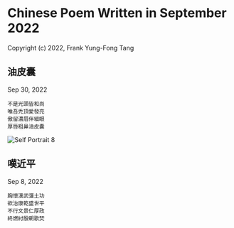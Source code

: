 # Chinese Poem Written in September 2022
Copyright (c) 2022, Frank Yung-Fong Tang

## 油皮囊
Sep 30, 2022
```
不是光頭皆和尚
唯吾禿頂愛發亮
傲留濃眉伴細眼
厚唇粗鼻油皮囊
```

![Self Portrait 8](https://lh3.googleusercontent.com/pw/AL9nZEUQn5ZnxwhcGZvx3r-IKc3NUVQH9di1JS0XhKLGtkAPBdNNbZnsF3vKl954aFdmj7W-cjQgspjD2vSZh_7WtwDCBha0P4pLEGgPDpzBOT8bDNkSWbjHyq7OPBG41gl61VX7v7IMBFfVr7AhmU1-Zn_EAA=h150-no)


## 嘆近平
Sep 8, 2022
```
胸懷漢武彊土功
欲治康乾盛世平
不行文景仁厚政
終燃紂殷朝歌焚
```
